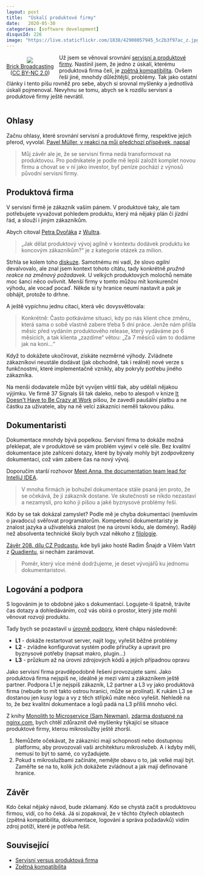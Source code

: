 ```yaml
---
layout: post
title:  "Úskalí produktové firmy"
date:   2020-05-30
categories: [software development]
disqusId: 226
image: "https://live.staticflickr.com/1838/42908057945_5c2b3f97ac_z.jpg"
---
```

<div style="float: left; margin: 0.5em 1em 0.5em 0em; text-align: center;"><a href="https://www.flickr.com/photos/brickbroadcasting/42908057945"><img src="https://live.staticflickr.com/1838/42908057945_5c2b3f97ac_q.jpg" /></a><br /><a href="https://www.flickr.com/photos/brickbroadcasting/">Brick Broadcasting </a><br />(<a href="https://creativecommons.org/licenses/by-nc/2.0/">CC BY-NC 2.0</a>)</div>

Už jsem se věnoval srovnání [servisní a produktové firmy](https://blog.zvestov.cz/software%20development/2019/10/22/servisni-versus-produktova-firma.html). Nastínil jsem, že jedno z úskalí, kterému produktová firma čelí, je [zpětná kompatibilita](https://blog.zvestov.cz/software%20development/2019/12/09/zpetna-kompatibilita.html). Ovšem řeší jiné, mnohdy důležitější, problémy. Tak jako ostatní články i tento píšu rovněž pro sebe, abych si srovnal myšlenky a jednotlivá úskalí pojmenoval. Nevyhnu se tomu, abych se k rozdílu servisní a produktové firmy ještě nevrátil.

<div style="clear:both"></div>
<!--more-->

## Ohlasy

Začnu ohlasy, které srovnání servisní a produktové firmy, respektive jejich přerod, vyvolal. [Pavel Müller, v reakci na můj předchozí příspěvek, napsal](https://www.linkedin.com/feed/update/urn:li:activity:6592625791421427712?commentUrn=urn%3Ali%3Acomment%3A%28activity%3A6592625791421427712%2C6592684274346938368%29)

> Můj závěr ale je, že se servisní firma nedá transformovat na produktovou. Pro podnikatele je podle mě lepší založit komplet novou firmu a chovat se v ní jako investor, byť peníze pochází z výnosů původní servisní firmy.

## Produktová firma

V servisní firmě je zákazník vaším pánem. V produktové taky, ale tam potřebujete vyvažovat pohledem produktu, který má nějaký plán či jízdní řád, a slouží i jiným zákazníkům.

Abych citoval [Petra Dvořáka](https://twitter.com/joshis_tweets) z [Wultra](https://www.wultra.com/).

> „Jak dělat produktový vývoj agilně v kontextu dodávek produktu ke koncovým zákazníkům?“ je z kategorie otázek za milion.

Strhla se kolem toho [diskuze](https://twitter.com/banterCZ/status/1260156017121378304). Samotnému mi vadí, že slovo _agilní_ devalvovalo, ale znal jsem kontext tohoto citátu, tady konkrétně _pružná reakce na změnový požadavek_. U velkých produktových molochů nemáte moc šanci něco ovlivnit. Menší firmy v tomto můžou mít konkurenční výhodu, ale vocaď pocaď. Někde si ty hranice neumí nastavit a pak je obhájit, protože to drhne.

A ještě vypíchnu jednu citaci, která věc dovysvětlovala:

> Konkrétně: Často potkáváme situaci, kdy po nás klient chce změnu, která sama o sobě vlastně zabere třeba 5 dní práce. Jenže nám přišla měsíc před vydáním produktového release, který vydáváme po 6 měsících, a tak klienta „zazdíme“ větou: „Za 7 měsíců vám to dodáme jak na koni...“

Když to dokážete ukočírovat, získáte nezměrné výhody. Zvládnete zákazníkovi neustále dodávat (jak obchodně, tak i reálně) nové verze s funkčnostmi, které implementačně vznikly, aby pokryly potřebu jiného zákazníka.

Na menši dodavatele může být vyvíjen větší tlak, aby udělali nějakou výjimku. Ve firmě 37 Signals šli tak daleko, nebo to alespoň v knize [It Doesn't Have to Be Crazy at Work](https://blog.zvestov.cz/software%20development/2019/10/01/doesnt-have-be-crazy-work) píšou, že zavedli paušální platbu a ne částku za uživatele, aby na ně velcí zákazníci neměli takovou páku.

## Dokumentaristi

Dokumentace mnohdy bývá popelkou. Servisní firma to dokáže možná překlepat, ale v produktové se vám problém vyjeví v celé síle. Bez kvalitní dokumentace jste zahlceni dotazy, které by bývaly mohly být zodpovězeny dokumentací, což vám zabere čas na nový vývoj.

Doporučím starší rozhovor [Meet Anna, the documentation team lead for IntelliJ IDEA](https://blog.jetbrains.com/team/2018/01/22/meet-anna-the-documentation-team-lead-for-intellij-idea/).

> V mnoha firmách je bohužel dokumentace stále psaná jen proto, že se očekává, že ji zákazník dostane. Ve skutečnosti se nikdo nezastaví a nezamyslí, pro koho ji píšou a jaké byznysové problémy řeší.

Kdo by se tak dokázal zamyslet? Podle mě je chyba dokumentaci (nemluvím o javadocu) svěřovat programátorům. Kompetencí dokumentaristy je znalost jazyka a uživatelská znalost (ne na úrovni kódu, ale domény). Raději než absolventa technické školy bych vzal někoho z [filologie](https://cs.wikipedia.org/wiki/Filologie).

[Závěr 208. dílu CZ Podcastu](https://soundcloud.com/czpodcast-1/cz-podcast-208-skoleni-dokumentace#t=58:33), kde byli jako hosté Radim Šnajdr a Vilém Vatrt z [Quadientu](http://quadient.cz/), si nechám zarámovat.

> Poměr, který více méně dodržujeme, je deset vývojářů ku jednomu dokumentaristovi.

## Logování a podpora

S logováním je to obdobné jako s dokumentací. Logujete-li špatně, trávíte čas dotazy a dohledáváním, což vás obírá o prostor, který jste mohli věnovat rozvoji produktu.

Tady bych se pozastavil u [úrovně podpory](https://en.wikipedia.org/wiki/Technical_support#Multi-tiered_technical_support), které chápu následovně:

* **L1** - dokáže restartovat server, najít logy, vyřešit běžné problémy
* **L2** - zvládne konfigurovat systém podle příručky a upravit pro byznysové potřeby (napsat makro, plugin...)
* **L3** - průzkum až na úrovni zdrojových kódů a jejich případnou opravu

Jako servisní firma pravděpodobně řešení provozujete sami. Jako produktová firma nejspíš ne, ideálně je mezi vámi a zákazníkem ještě partner. Podpora L1 je nejspíš zákazník, L2 partner a L3 vy jako produktová firma (nebude to mít takto ostrou hranici, může se prolínat). K rukám L3 se dostanou jen kusy logu a vy z těch střípků máte něco vyřešit. Nehledě na to, že bez kvalitní dokumentace a logů padá na L3 příliš mnoho věcí.

Z knihy [Monolith to Microservice (Sam Newman)](https://www.goodreads.com/review/show/3195806364?book_show_action=false&from_review_page=1), [zdarma dostupné na nginx.com](https://www.nginx.com/resources/library/monolith-to-microservices/), bych chtěl zdůraznit dvě myšlenky týkající se situace produktové firmy, kterou mikroslužby ještě zhorší.

1. Nemůžete očekávat, že zákazníci mají schopnosti nebo dostupnou platformu, aby provozovali vaši architekturu mikroslužeb.  A i kdyby měli, nemusí to být to samé, co vyžadujete.
2. Pokud s mikroslužbami začínáte, nemějte obavu o to, jak velké mají být. Zaměřte se na to, kolik jich dokážete zvládnout a jak mají definované hranice.

## Závěr

Kdo čekal nějaký návod, bude zklamaný. Kdo se chystá začít s produktovou firmou, vidí, co ho čeká. Já si zopakoval, že v těchto čtyřech oblastech (zpětná kompatibilita, dokumentace, logování a správa požadavků) vidím zdroj potíží, které je potřeba řešit. 

## Související

- [Servisní versus produktová firma](https://blog.zvestov.cz/software%20development/2019/10/22/servisni-versus-produktova-firma.html)
- [Zpětná kompatibilita](https://blog.zvestov.cz/software%20development/2019/12/09/zpetna-kompatibilita.html)